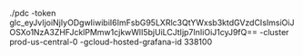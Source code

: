 ./pdc -token glc_eyJvIjoiNjIyODgwIiwibiI6ImFsbG95LXRlc3QtYWxsb3ktdGVzdCIsImsiOiJOSXo1NzA3ZHFJcklPMmw1cjkwWlI5bjUiLCJtIjp7InIiOiJ1cyJ9fQ== -cluster prod-us-central-0 -gcloud-hosted-grafana-id 338100
 
